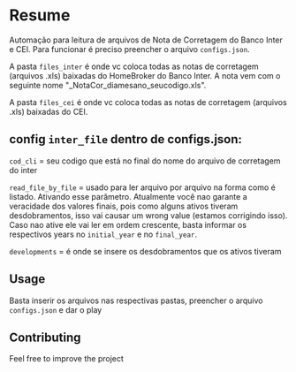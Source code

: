 # Resume

Automação para leitura de arquivos de Nota de Corretagem do Banco Inter e CEI.
Para funcionar é preciso preencher o arquivo `configs.json`.

A pasta `files_inter` é onde vc coloca todas as notas de corretagem (arquivos .xls) baixadas do HomeBroker do Banco Inter.
A nota vem com o seguinte nome "&#95;NotaCor&#95;diamesano_seucodigo.xls".

A pasta `files_cei` é onde vc coloca todas as notas de corretagem (arquivos .xls) baixadas do CEI.

## config `inter_file` dentro de configs.json:

`cod_cli` = seu codigo que está no final do nome do arquivo de corretagem do inter

`read_file_by_file` = usado para ler arquivo por arquivo na forma como é listado. Ativando esse parâmetro. Atualmente você nao garante a veracidade dos valores finais, pois como alguns ativos tiveram desdobramentos, isso vai causar um wrong value (estamos corrigindo isso). Caso nao ative ele vai ler em ordem crescente, basta informar os respectivos years no `initial_year` e no `final_year`. 

`developments` = é onde se insere os desdobramentos que os ativos tiveram

## Usage

Basta inserir os arquivos nas respectivas pastas, preencher o arquivo `configs.json` e dar o play

## Contributing
Feel free to improve the project